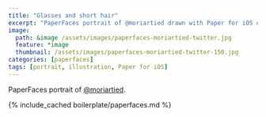```yaml
---
title: "Glasses and short hair"
excerpt: "PaperFaces portrait of @moriartied drawn with Paper for iOS on an iPad."
image: 
  path: &image /assets/images/paperfaces-moriartied-twitter.jpg 
  feature: *image
  thumbnail: /assets/images/paperfaces-moriartied-twitter-150.jpg
categories: [paperfaces]
tags: [portrait, illustration, Paper for iOS]
---
```


PaperFaces portrait of [@moriartied](https://twitter.com/moriartied).

{% include_cached boilerplate/paperfaces.md %}
